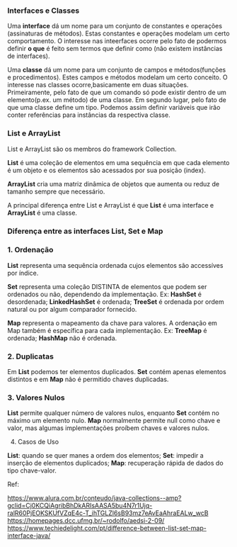### Interfaces e Classes

Uma **interface** dá um nome para um conjunto de constantes e operações (assinaturas de métodos). Estas constantes e operações modelam um certo comportamento. O interesse nas inteerfaces ocorre pelo fato de podermos definir **o que** é feito sem termos que definir como (não existem instâncias de interfaces).

Uma **classe** dá um nome para um conjunto de campos e métodos(funções e procedimentos). Estes campos e métodos modelam um certo conceito. O interesse nas classes ocorre,basicamente em duas situações. Primeiramente, pelo fato de que um comando só pode existir dentro de um elemento(p.ex. um método) de uma classe. Em segundo lugar, pelo fato de que uma classe define um tipo. Podemos assim definir variáveis que irão conter referências para instâncias da respectiva classe.

### List e ArrayList

List e ArrayList são os membros do framework Collection.

**List** é uma coleção de elementos em uma sequência em que cada elemento é um objeto e os elementos são acessados por sua posição (index).

**ArrayList** cria uma matriz dinâmica de objetos que aumenta ou reduz de tamanho sempre que necessário.

A principal diferença entre List e ArrayList é que **List** é uma interface e **ArrayList** é uma classe.


### Diferença entre as interfaces List, Set e Map

### 1. Ordenação

**List** representa uma sequência ordenada cujos elementos são accessíves por índice.

**Set** representa uma coleção DISTINTA de elementos que podem ser ordenados ou não, dependendo da implementação. 
    Ex:
    **HashSet** é desordenada;
    **LinkedHashSet** é ordenada;
    **TreeSet** é ordenada por ordem natural ou por algum comparador fornecido.

**Map** representa o mapeamento da chave para valores. A ordenação em Map também é específica para cada implementação.
    Ex:
    **TreeMap** é ordenada;
    **HashMap** não é ordenada.

### 2. Duplicatas

Em **List** podemos ter elementos duplicados. **Set** contém apenas elementos distintos e em **Map** não é permitido chaves duplicadas.

### 3. Valores Nulos

**List** permite qualquer número de valores nulos, enquanto **Set** contém no máximo um elemento nulo. **Map** normalmente permite null como chave e valor, mas algumas implementações proíbem chaves e valores nulos.

4. Casos de Uso

**List**: quando se quer manes a ordem dos elementos;
**Set**: impedir a inserção de elementos duplicados;
**Map**: recuperação rápida de dados do tipo chave-valor.

Ref:

https://www.alura.com.br/conteudo/java-collections--amp?gclid=Cj0KCQiAgribBhDkARIsAASA5bu4N7r1Ujq-ralR60PjEOKSKUfVZqE4c-T_ihTGLZl6sB93mz7eAvEaAhraEALw_wcB
https://homepages.dcc.ufmg.br/~rodolfo/aedsi-2-09/
https://www.techiedelight.com/pt/difference-between-list-set-map-interface-java/